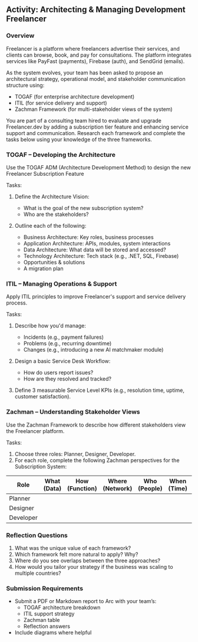 ## Activity: Architecting & Managing Development Freelancer

### Overview
Freelancer is a platform where freelancers advertise their services, and clients can browse, book, and pay for consultations. The platform integrates services like PayFast (payments), Firebase (auth), and SendGrid (emails).

As the system evolves, your team has been asked to propose an architectural strategy, operational model, and stakeholder communication structure using:
- TOGAF (for enterprise architecture development)
- ITIL (for service delivery and support)
- Zachman Framework (for multi-stakeholder views of the system)

You are part of a consulting team hired to evaluate and upgrade Freelancer.dev by adding a subscription tier feature and enhancing service support and communication. Research each framework and complete the tasks below using your knowledge of the three frameworks.

### TOGAF – Developing the Architecture
Use the TOGAF ADM (Architecture Development Method) to design the new Freelancer Subscription Feature

Tasks:
1. Define the Architecture Vision:
   - What is the goal of the new subscription system?
   - Who are the stakeholders?

2. Outline each of the following:
   - Business Architecture: Key roles, business processes
   - Application Architecture: APIs, modules, system interactions
   - Data Architecture: What data will be stored and accessed?
   - Technology Architecture: Tech stack (e.g., .NET, SQL, Firebase)
   - Opportunities & solutions
   - A migration plan

### ITIL – Managing Operations & Support
Apply ITIL principles to improve Freelancer's support and service delivery process.

Tasks:
1. Describe how you'd manage:
   - Incidents (e.g., payment failures)
   - Problems (e.g., recurring downtime)
   - Changes (e.g., introducing a new AI matchmaker module)

2. Design a basic Service Desk Workflow:
   - How do users report issues?
   - How are they resolved and tracked?

3. Define 3 measurable Service Level KPIs (e.g., resolution time, uptime, customer satisfaction).

### Zachman – Understanding Stakeholder Views
Use the Zachman Framework to describe how different stakeholders view the Freelancer platform.

Tasks:
1. Choose three roles: Planner, Designer, Developer.
2. For each role, complete the following Zachman perspectives for the Subscription System:

| Role       | What (Data)     | How (Function)      | Where (Network)       | Who (People)        | When (Time)        | Why (Motivation)     |
|------------|------------------|----------------------|------------------------|----------------------|--------------------|-----------------------|
| Planner    |                  |                      |                        |                      |                    |                       |
| Designer   |                  |                      |                        |                      |                    |                       |
| Developer  |                  |                      |                        |                      |                    |                       |

### Reflection Questions
1. What was the unique value of each framework?
2. Which framework felt more natural to apply? Why?
3. Where do you see overlaps between the three approaches?
4. How would you tailor your strategy if the business was scaling to multiple countries?

### Submission Requirements
- Submit a PDF or Markdown report to Arc with your team’s:
  - TOGAF architecture breakdown
  - ITIL support strategy
  - Zachman table
  - Reflection answers
- Include diagrams where helpful

